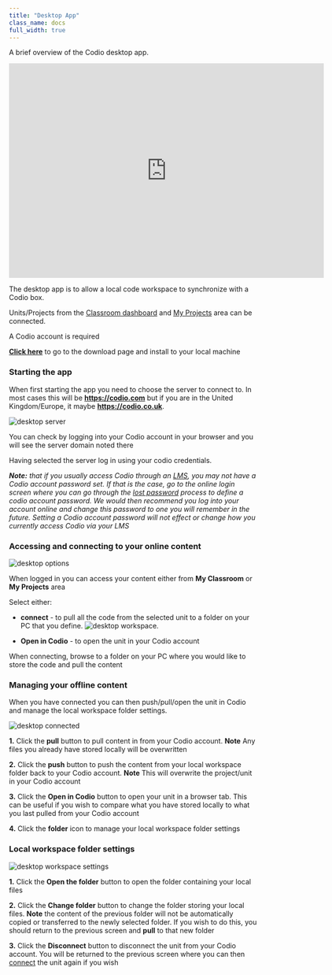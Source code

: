 ```yaml
---
title: "Desktop App"
class_name: docs
full_width: true
---
```

A brief overview of the Codio desktop app.

<iframe src="https://player.vimeo.com/video/273506364" width="640" height="436" frameborder="0" webkitallowfullscreen mozallowfullscreen allowfullscreen></iframe>

The desktop app is to allow a local code workspace to synchronize with a Codio box. 

Units/Projects from the [Classroom dashboard](/docs/dashboard/student/myclassroom/) and [My Projects](/docs/dashboard/student/myfirstproject/) area can be connected.

A Codio account is required

**[Click here](/download)** to go to the download page and install to your local machine

### Starting the app
When first starting the app you need to choose the server to connect to. In most cases this will be **https://codio.com** but if you are in the United Kingdom/Europe, it maybe **https://codio.co.uk**.

<img alt="desktop server" src="/img/docs/desktop_server.png" class="simple"/>

You can check by logging into your Codio account in your browser and you will see the server domain noted there

Having selected the server log in using your codio credentials.

<i>**Note:** that if you usually access Codio through an [LMS](/docs/classes/lti/), you may not have a Codio account password set. If that is the case, go to the online login screen where you can go through the [lost password](/docs/dashboard/account/forgotpassword/) process to define a codio account password. We would then recommend you log into your account online and change this password to one you will remember in the future.  Setting a Codio account password will not effect or change how you currently access Codio via your LMS</i>

<a name="connect"></a>
### Accessing and connecting to your online content
<img alt="desktop options" src="/img/docs/desktop_options.png" class="simple"/>

When logged in you can access your content either from **My Classroom** or **My Projects** area

Select either:

- **connect** - to pull all the code from the selected unit to a folder on your PC that you define.
<img alt="desktop workspace" src="/img/docs/desktop_workspace.png" class="simple"/>. 

- **Open in Codio** - to open the unit in your Codio account

When connecting, browse to a folder on your PC where you would like to store the code and pull the content

### Managing your offline content
When you have connected you can then push/pull/open the unit in Codio and manage the local workspace folder settings.

<img alt="desktop connected" src="/img/docs/desktop_connected.png" class="simple"/>

**1.** Click the **pull** button to pull content in from your Codio account. **Note** Any files you already have stored locally will be overwritten

**2.** Click the **push** button to push the content from your local workspace folder back to your Codio account. **Note** This will overwrite the project/unit in your Codio account

**3.** Click the **Open in Codio** button to open your unit in a browser tab. This can be useful if you wish to compare what you have stored locally to what you last pulled from your Codio account

**4.** Click the **folder** icon to manage your local workspace folder settings

### Local workspace folder settings

<img alt="desktop workspace settings" src="/img/docs/desktop_worspacesettings.png" class="simple"/>

**1.** Click the **Open the folder** button to open the folder containing your local files

**2.** Click the **Change folder** button to change the folder storing your local files. **Note** the content of the previous folder will not be automatically copied or transferred to the newly selected folder. If you wish to do this, you should return to the previous screen and **pull** to that new folder

**3.** Click the **Disconnect** button to disconnect the unit from your Codio account. You will be returned to the previous screen where you can then [connect](/docs/dashboard/desktopapp#connect) the unit again if you wish